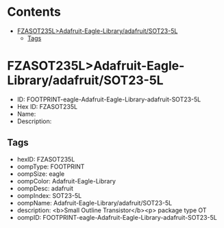 



Contents
========

* [FZASOT235L>Adafruit-Eagle-Library/adafruit/SOT23-5L](#fzasot235ladafruit-eagle-libraryadafruitsot23-5l)
	* [Tags](#tags)

# FZASOT235L>Adafruit-Eagle-Library/adafruit/SOT23-5L

- ID: FOOTPRINT-eagle-Adafruit-Eagle-Library-adafruit-SOT23-5L
- Hex ID: FZASOT235L
- Name: 
- Description: 

## Tags

- hexID: FZASOT235L
- oompType: FOOTPRINT
- oompSize: eagle
- oompColor: Adafruit-Eagle-Library
- oompDesc: adafruit
- oompIndex: SOT23-5L
- oompName: Adafruit-Eagle-Library/adafruit/SOT23-5L
- description: &lt;b&gt;Small Outline Transistor&lt;/b&gt;&lt;p&gt;
package type OT
- oompID: FOOTPRINT-eagle-Adafruit-Eagle-Library-adafruit-SOT23-5L
